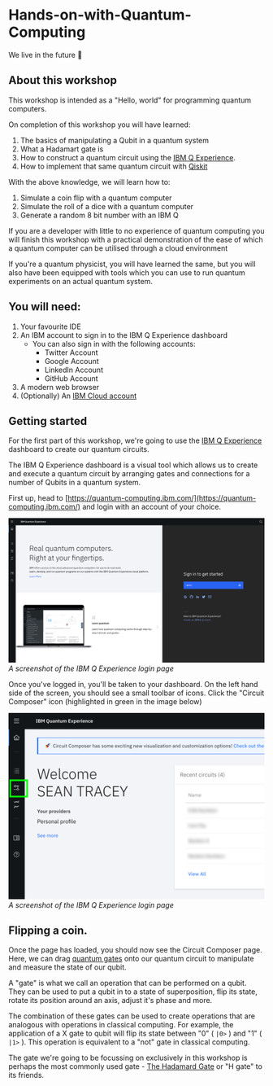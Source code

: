 # Hands-on-with-Quantum-Computing
We live in the future 🤯

## About this workshop

This workshop is intended as a "Hello, world" for programming quantum computers.

On completion of this workshop you will have learned:

1. The basics of manipulating a Qubit in a quantum system
2. What a Hadamart gate is 
3. How to construct a quantum circuit using the [IBM Q Experience](https://quantum-computing.ibm.com/).
4. How to implement that same quantum circuit with [Qiskit](https://qiskit.org/)

With the above knowledge, we will learn how to:

1. Simulate a coin flip with a quantum computer
2. Simulate the roll of a dice with a quantum computer
3. Generate a random 8 bit number with an IBM Q

If you are a developer with little to no experience of quantum computing you will finish this workshop with a practical demonstration of the ease of which a quantum computer can be utilised through a cloud environment

If you're a quantum physicist, you will have learned the same, but you will also have been equipped with tools which you can use to run quantum experiments on an actual quantum system.

## You will need:

1. Your favourite IDE
2. An IBM account to sign in to the IBM Q Experience dashboard
    - You can also sign in with the following accounts:
        - Twitter Account
        - Google Account
        - LinkedIn Account
        - GitHub Account
3. A modern web browser
4. (Optionally) An [IBM Cloud account](https://ibm.biz/Bdq8Ly)

## Getting started

For the first part of this workshop, we're going to use the [IBM Q Experience](https://quantum-computing.ibm.com/) dashboard to create our quantum circuits.

The IBM Q Experience dashboard is a visual tool which allows us to create and execute a quantum circuit by arranging gates and connections for a number of Qubits in a quantum system.

First up, head to [https://quantum-computing.ibm.com/](https://quantum-computing.ibm.com/) and login with an account of your choice.

![Image of the IBM Q Experience](images/1.png)
_A screenshot of the IBM Q Experience login page_

Once you've logged in, you'll be taken to your dashboard. On the left hand side of the screen, you should see a small toolbar of icons. Click the "Circuit Composer" icon (highlighted in green in the image below)

![Image of the IBM Q Experience dashboard highlighting the circuit comopser icon](images/2.png)
_A screenshot of the IBM Q Experience login page_

## Flipping a coin.

Once the page has loaded, you should now see the Circuit Composer page. Here, we can drag [quantum gates](https://en.wikipedia.org/wiki/Quantum_logic_gate) onto our quantum circuit to manipulate and measure the state of our qubit.

A "gate" is what we call an operation that can be performed on a qubit. They can be used to put a qubit in to a state of superposition, flip its state, rotate its position around an axis, adjust it's phase and more.

The combination of these gates can be used to create operations that are analogous with operations in classical computing. For example, the application of a X gate to qubit will flip its state between "0" ( `|0>` ) and "1" ( `|1>` ). This operation is equivalent to a "not" gate in classical computing.

The gate we're going to be focussing on exclusively in this workshop is perhaps the most commonly used gate - [The Hadamard Gate](https://en.wikipedia.org/wiki/Quantum_logic_gate#Hadamard_(H)_gate) or "H gate" to its friends.

